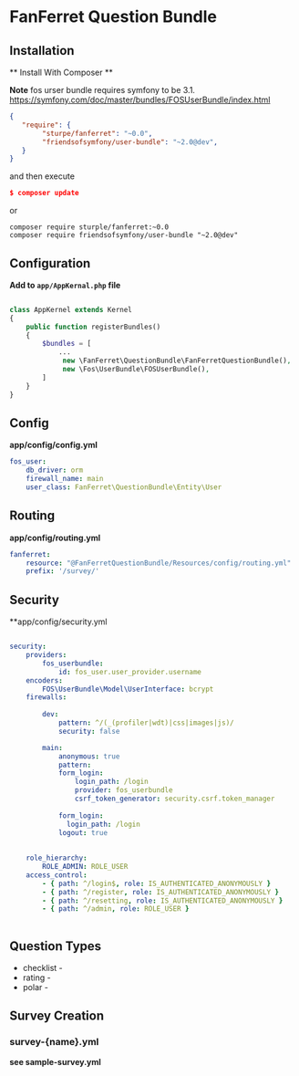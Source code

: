 # FanFerret Question Bundle

## Installation

** Install With Composer **

**Note** fos urser bundle requires symfony to be 3.1.
https://symfony.com/doc/master/bundles/FOSUserBundle/index.html

```json
{
   "require": {
        "sturpe/fanferret": "~0.0",
        "friendsofsymfony/user-bundle": "~2.0@dev",
   }
}

```

and then execute

```json
$ composer update
```

or 

```
composer require sturple/fanferret:~0.0
composer require friendsofsymfony/user-bundle "~2.0@dev"
```

## Configuration

**Add to ```app/AppKernal.php``` file**

```php

class AppKernel extends Kernel
{
    public function registerBundles()
    {
        $bundles = [
            ...
             new \FanFerret\QuestionBundle\FanFerretQuestionBundle(),
             new \Fos\UserBundle\FOSUserBundle(),
        ]
    }
}            

```
## Config

**app/config/config.yml**

```yml
fos_user:
    db_driver: orm
    firewall_name: main
    user_class: FanFerret\QuestionBundle\Entity\User
```

## Routing

**app/config/routing.yml**

```yml
fanferret:
    resource: "@FanFerretQuestionBundle/Resources/config/routing.yml"
    prefix: '/survey/'
```

## Security 

**app/config/security.yml

```yml

security:
    providers:
        fos_userbundle:
            id: fos_user.user_provider.username
    encoders:
        FOS\UserBundle\Model\UserInterface: bcrypt            
    firewalls:
       
        dev:
            pattern: ^/(_(profiler|wdt)|css|images|js)/
            security: false

        main:
            anonymous: true
            pattern: 
            form_login:
                login_path: /login
                provider: fos_userbundle
                csrf_token_generator: security.csrf.token_manager
           
            form_login:
              login_path: /login
            logout: true
        
         
    role_hierarchy:
        ROLE_ADMIN: ROLE_USER
    access_control:
        - { path: ^/login$, role: IS_AUTHENTICATED_ANONYMOUSLY }
        - { path: ^/register, role: IS_AUTHENTICATED_ANONYMOUSLY }
        - { path: ^/resetting, role: IS_AUTHENTICATED_ANONYMOUSLY }
        - { path: ^/admin, role: ROLE_USER }
        

```

## Question Types

* checklist - 
* rating -
* polar -


## Survey Creation 

### survey-{name}.yml

**see sample-survey.yml**